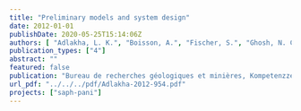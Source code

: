 ```yaml
---
title: "Preliminary models and system design"
date: 2012-01-01
publishDate: 2020-05-25T15:14:06Z
authors: [ "Adlakha, L. K.", "Boisson, A.", "Fischer, S.", "Ghosh, N. C.", "Grischek, T.", "Gulati, A.", "Gröschke, M.", "Indwar, S.", "Jain, C. K.", "Kimothi, P. C.", "Kloppmann, W.", "Kumar, S.", "Mittal, A. K.", "Patwal, P. S.", "Pettenati, M.", "Picot-Colbeaux, G.", "Rohilla, R. K.", "Ronghang, M.", "Saini, P.", "Sandhu, C.", "Semwal, R.", "Singh, D. K.", "sprenger", "Voltz, T." ]
publication_types: ["4"]
abstract: ""
featured: false
publication: "Bureau de recherches géologiques et minières, Kompetenzzentrum Wasser Berlin gGmbH"
url_pdf: "../../../pdf/Adlakha-2012-954.pdf"
projects: ["saph-pani"]
---
```


